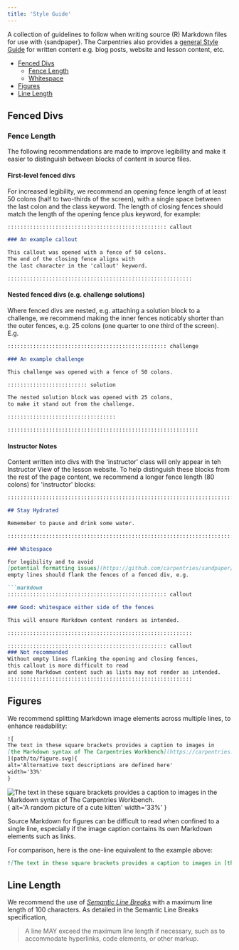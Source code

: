 ```yaml
---
title: 'Style Guide'
---
```


A collection of guidelines to follow when writing
source (R) Markdown files for use with {sandpaper}.
The Carpentries also provides a [general Style Guide](https://docs.carpentries.org/topic_folders/communications/resources/style-guide.html)
for written content e.g. blog posts, website and lesson content, etc.

- [Fenced Divs](#fenced-divs)
  - [Fence Length](#fence-length)
  - [Whitespace](#whitespace)
- [Figures](#figures)
- [Line Length](#line-length)

## Fenced Divs

### Fence Length

The following recommendations are made to improve legibility
and make it easier to distinguish between blocks of content
in source files.

#### First-level fenced divs

For increased legibility, we recommend an opening fence length of at least 50 colons
(half to two-thirds of the screen), 
with a single space between the last colon and the class keyword.
The length of closing fences should match the length of the opening fence plus keyword,
for example:

```markdown
:::::::::::::::::::::::::::::::::::::::::::::::::: callout

### An example callout

This callout was opened with a fence of 50 colons.
The end of the closing fence aligns with
the last character in the 'callout' keyword.

::::::::::::::::::::::::::::::::::::::::::::::::::::::::::
```

#### Nested fenced divs (e.g. challenge solutions)

Where fenced divs are nested,
e.g. attaching a solution block to a challenge,
we recommend making the inner fences noticably shorter
than the outer fences, e.g. 25 colons (one quarter to one third of the screen).
E.g.

```markdown
:::::::::::::::::::::::::::::::::::::::::::::::::: challenge

### An example challenge

This challenge was opened with a fence of 50 colons.

::::::::::::::::::::::::: solution

The nested solution block was opened with 25 colons,
to make it stand out from the challenge.

::::::::::::::::::::::::::::::::::

::::::::::::::::::::::::::::::::::::::::::::::::::::::::::::
```

#### Instructor Notes

Content written into divs with the 'instructor' class will only appear
in teh Instructor View of the lesson website.
To help distinguish these blocks from the rest of the page content,
we recommend a longer fence length (80 colons) for 'instructor' blocks:

```markdown
:::::::::::::::::::::::::::::::::::::::::::::::::::::::::::::::::::::::::::::::: instructor

## Stay Hydrated

Rememeber to pause and drink some water.

:::::::::::::::::::::::::::::::::::::::::::::::::::::::::::::::::::::::::::::::::::::::::::

### Whitespace

For legibility and to avoid 
[potential formatting issues](https://github.com/carpentries/sandpaper/issues/355),
empty lines should flank the fences of a fenced div, e.g.

```markdown
:::::::::::::::::::::::::::::::::::::::::::::::::: callout

### Good: whitespace either side of the fences

This will ensure Markdown content renders as intended.

::::::::::::::::::::::::::::::::::::::::::::::::::::::::::

:::::::::::::::::::::::::::::::::::::::::::::::::: callout
### Not recommended
Without empty lines flanking the opening and closing fences,
this callout is more difficult to read
and some Markdown content such as lists may not render as intended.
::::::::::::::::::::::::::::::::::::::::::::::::::::::::::
```

## Figures

We recommend splitting Markdown image elements across multiple lines,
to enhance readability:

```markdown
![
The text in these square brackets provides a caption to images in 
[the Markdown syntax of The Carpentries Workbench](https://carpentries.github.io/sandpaper-docs/example.html#figures).
](path/to/figure.svg){
alt='Alternative text descriptions are defined here'
width='33%'
}
```

![
The text in these square brackets provides a caption to images in 
[the Markdown syntax of The Carpentries Workbench](https://carpentries.github.io/sandpaper-docs/example.html#figures).
](https://placekitten.com/300/300){
alt='A random picture of a cute kitten'
width='33%'
}

Source Markdown for figures can be difficult to read when confined to a single line,
especially if the image caption contains its own Markdown elements such as links. 

For comparison, here is the one-line equivalent to the example above:

```markdown
![The text in these square brackets provides a caption to images in [the Markdown syntax of The Carpentries Workbench](https://carpentries.github.io/sandpaper-docs/example.html#figures).](path/to/figure.svg){alt='Alternative text descriptions are defined here' width='33%'}
```

## Line Length

We recommend the use of [_Semantic Line Breaks_][sembr]
with a maximum line length of 100 characters.
As detailed in the Semantic Line Breaks specification,

> A line MAY exceed the maximum line length if necessary, 
> such as to accommodate hyperlinks, code elements, or other markup.

[sembr]: https://sembr.org/

